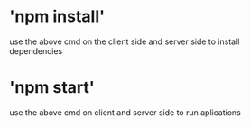 # 'npm install'
use the above cmd on the client side and server side to install dependencies

# 'npm start'
use the above cmd on client and server side to run aplications
